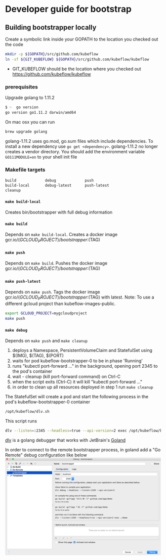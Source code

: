 # Developer guide for bootstrap

## Building bootstrapper locally

Create a symbolic link inside your GOPATH to the location you checked out the code

```sh
mkdir -p ${GOPATH}/src/github.com/kubeflow
ln -sf ${GIT_KUBEFLOW} ${GOPATH}/src/github.com/kubeflow/kubeflow
```

* GIT_KUBEFLOW should be the location where you checked out https://github.com/kubeflow/kubeflow

### prerequisites

Upgrade golang to 1.11.2

```sh
$ ☞  go version
go version go1.11.2 darwin/amd64
```

On mac osx you can run 

```sh
brew upgrade golang
```

golang-1.11.2 uses go.mod, go.sum files which include dependencies.
To install a new dependency use `go get <dependency>`. 
golang-1.11.2 no longer creates a vendor directory.
You should add the environment variable `GO111MODULE=on` to your shell init file

### Makefile targets

```
build             debug             push              
build-local       debug-latest      push-latest       
cleanup           
```

#### `make build-local`
Creates bin/bootstrapper with full debug information

#### `make build` 
Depends on `make build-local`. Creates a docker image gcr.io/$(GCLOUD_PROJECT)/bootstrapper:$(TAG)

#### `make push` 
Depends on `make build`. Pushes the docker image gcr.io/$(GCLOUD_PROJECT)/bootstrapper:$(TAG)

#### `make push-latest` 
Depends on `make push`. Tags the docker image gcr.io/$(GCLOUD_PROJECT)/bootstrapper:$(TAG) with latest.
Note: To use a different gcloud project than kubeflow-images-public. 
```sh
export GCLOUD_PROJECT=mygcloudproject 
make push
```

#### `make debug` 
Depends on `make push` and `make cleanup`
1. deploys a Namespace, PersistentVolumeClaim and StatefulSet using $(IMG), $(TAG), $(PORT)
2. waits for pod kubeflow-bootstrapper-0 to be in phase 'Running'
3. runs "kubectl port-forward ..." in the background, opening port 2345 to the pod's container
4. wait - cleanup (kill port-forward command) on Ctrl-C
5. when the script exits (Ctrl-C) it will kill "kubectl port-forward ..." 
6. in order to clean up all resources deployed in step 1 run `make cleanup`

The StatefulSet will create a pod and start the following process in the pod's kubeflow-bootstrapper-0 container
```sh
/opt/kubeflow/dlv.sh
```
This script runs

```sh
dlv --listen=:2345 --headless=true --api-version=2 exec /opt/kubeflow/bootstrapper -- --in-cluster --namespace=kubeflow
```

[dlv](https://github.com/derekparker/delve) is a golang debugger that works with JetBrain's [Goland](https://www.jetbrains.com/go/)

In order to connect to the remote bootstrapper process, in goland add a "Go Remote" debug configuration like below
![bootstrapper](./bootstrapper.png)
